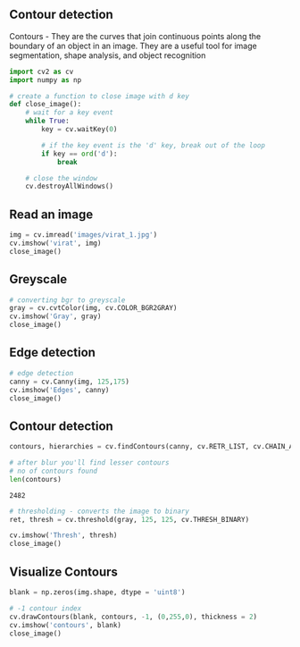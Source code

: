 ## Contour detection

Contours - They are the curves that join continuous points along the boundary of an object in an image. They are a useful tool for image segmentation, shape analysis, and object recognition


```python
import cv2 as cv
import numpy as np
```


```python
# create a function to close image with d key
def close_image():
    # wait for a key event
    while True:
        key = cv.waitKey(0)

        # if the key event is the 'd' key, break out of the loop
        if key == ord('d'):
            break

    # close the window
    cv.destroyAllWindows()
```

## Read an image


```python
img = cv.imread('images/virat_1.jpg')
cv.imshow('virat', img)
close_image()
```

## Greyscale


```python
# converting bgr to greyscale
gray = cv.cvtColor(img, cv.COLOR_BGR2GRAY)
cv.imshow('Gray', gray)
close_image()
```

## Edge detection


```python
# edge detection
canny = cv.Canny(img, 125,175)
cv.imshow('Edges', canny)
close_image()
```

## Contour detection


```python
contours, hierarchies = cv.findContours(canny, cv.RETR_LIST, cv.CHAIN_APPROX_NONE)

# after blur you'll find lesser contours
# no of contours found
len(contours)
```




    2482




```python
# thresholding - converts the image to binary
ret, thresh = cv.threshold(gray, 125, 125, cv.THRESH_BINARY)

cv.imshow('Thresh', thresh)
close_image()
```

## Visualize Contours


```python
blank = np.zeros(img.shape, dtype = 'uint8')
```


```python
# -1 contour index
cv.drawContours(blank, contours, -1, (0,255,0), thickness = 2)
cv.imshow('contours', blank)
close_image()
```


```python

```
